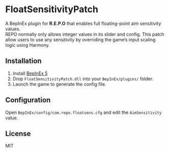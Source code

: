 # FloatSensitivityPatch

A BepInEx plugin for **R.E.P.O** that enables full floating-point aim sensitivity values.  
REPO normally only allows integer values in its slider and config. This patch allow users to use any sensitivity by overriding the game’s input scaling logic using Harmony.

## Installation
1. Install [BepInEx 5](https://thunderstore.io/package/BepInEx/BepInExPack/)
2. Drop `FloatSensitivityPatch.dll` into your `BepInEx/plugins/` folder.
3. Launch the game to generate the config file.

## Configuration
Open `BepInEx/config/com.repo.floatsens.cfg` and edit the `AimSensitivity` value.

## License
MIT
